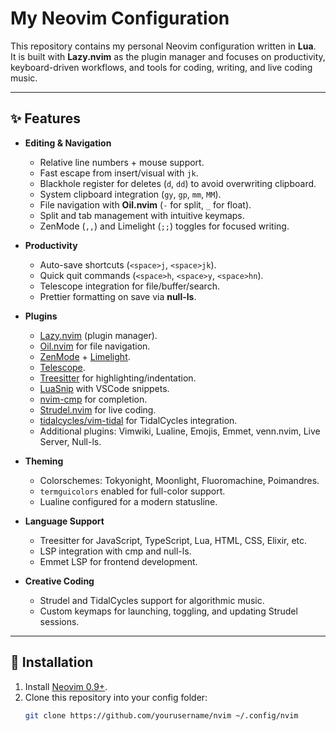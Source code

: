 # My Neovim Configuration

This repository contains my personal Neovim configuration written in **Lua**.  
It is built with **Lazy.nvim** as the plugin manager and focuses on productivity, keyboard-driven workflows, and tools for coding, writing, and live coding music.

---

## ✨ Features

- **Editing & Navigation**
  - Relative line numbers + mouse support.
  - Fast escape from insert/visual with `jk`.
  - Blackhole register for deletes (`d`, `dd`) to avoid overwriting clipboard.
  - System clipboard integration (`gy`, `gp`, `mm`, `MM`).
  - File navigation with **Oil.nvim** (`-` for split, `_` for float).
  - Split and tab management with intuitive keymaps.
  - ZenMode (`,,`) and Limelight (`;;`) toggles for focused writing.

- **Productivity**
  - Auto-save shortcuts (`<space>j`, `<space>jk`).
  - Quick quit commands (`<space>h`, `<space>y`, `<space>hn`).
  - Telescope integration for file/buffer/search.
  - Prettier formatting on save via **null-ls**.

- **Plugins**
  - [Lazy.nvim](https://github.com/folke/lazy.nvim) (plugin manager).
  - [Oil.nvim](https://github.com/stevearc/oil.nvim) for file navigation.
  - [ZenMode](https://github.com/folke/zen-mode.nvim) + [Limelight](https://github.com/junegunn/limelight.vim).
  - [Telescope](https://github.com/nvim-telescope/telescope.nvim).
  - [Treesitter](https://github.com/nvim-treesitter/nvim-treesitter) for highlighting/indentation.
  - [LuaSnip](https://github.com/L3MON4D3/LuaSnip) with VSCode snippets.
  - [nvim-cmp](https://github.com/hrsh7th/nvim-cmp) for completion.
  - [Strudel.nvim](https://github.com/gruvw/strudel.nvim) for live coding.
  - [tidalcycles/vim-tidal](https://github.com/tidalcycles/vim-tidal) for TidalCycles integration.
  - Additional plugins: Vimwiki, Lualine, Emojis, Emmet, venn.nvim, Live Server, Null-ls.

- **Theming**
  - Colorschemes: Tokyonight, Moonlight, Fluoromachine, Poimandres.
  - `termguicolors` enabled for full-color support.
  - Lualine configured for a modern statusline.

- **Language Support**
  - Treesitter for JavaScript, TypeScript, Lua, HTML, CSS, Elixir, etc.
  - LSP integration with cmp and null-ls.
  - Emmet LSP for frontend development.

- **Creative Coding**
  - Strudel and TidalCycles support for algorithmic music.
  - Custom keymaps for launching, toggling, and updating Strudel sessions.

---

## 🚀 Installation

1. Install [Neovim 0.9+](https://neovim.io/).
2. Clone this repository into your config folder:
   ```bash
   git clone https://github.com/yourusername/nvim ~/.config/nvim
